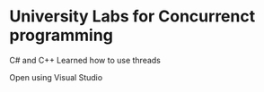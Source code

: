 # University Labs for Concurrenct programming

C# and C++
Learned how to use threads

Open using Visual Studio
